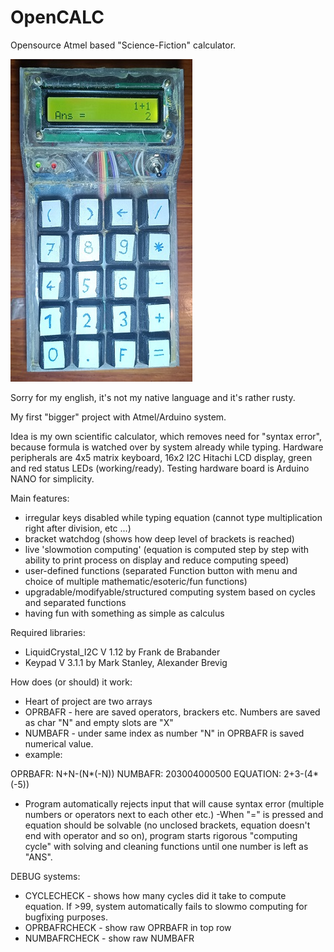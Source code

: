 # OpenCALC
Opensource Atmel based "Science-Fiction" calculator. 

![alt text](https://github.com/Pajamen/OpenCALC/blob/testing/foto_beta.jpg?raw=true)

Sorry for my english, it's not my native language and it's rather rusty.

My first "bigger" project with Atmel/Arduino system.

Idea is my own scientific calculator, which removes need for "syntax error", because formula is watched over by system already while typing.
Hardware peripherals are 4x5 matrix keyboard, 16x2 I2C Hitachi LCD display, green and red status LEDs (working/ready).
Testing hardware board is Arduino NANO for simplicity.

Main features:
- irregular keys disabled while typing equation (cannot type multiplication right after division, etc ...)
- bracket watchdog (shows how deep level of brackets is reached)
- live 'slowmotion computing' (equation is computed step by step with ability to print process on display and reduce computing speed)
- user-defined functions (separated Function button with menu and choice of multiple mathematic/esoteric/fun functions)
- upgradable/modifyable/structured computing system based on cycles and separated functions
- having fun with something as simple as calculus

Required libraries:
- LiquidCrystal_I2C V 1.12 by Frank de Brabander
- Keypad V 3.1.1 by Mark Stanley, Alexander Brevig

How does (or should) it work:
- Heart of project are two arrays
 - OPRBAFR - here are saved operators, brackers etc. Numbers are saved as char "N" and empty slots are "X"
 - NUMBAFR - under same index as number "N" in OPRBAFR is saved numerical value.
- example:

OPRBAFR:    N+N-(N*(-N))
NUMBAFR:    203004000500
EQUATION:   2+3-(4*(-5))

- Program automatically rejects input that will cause syntax error (multiple numbers or operators next to each other etc.)
-When "=" is pressed and equation should be solvable (no unclosed brackets, equation doesn't end with operator and so on), program starts rigorous "computing cycle" with solving and cleaning functions until one number is left as "ANS".

DEBUG systems:
- CYCLECHECK - shows how many cycles did it take to compute equation. If >99, system automatically fails to slowmo computing for bugfixing purposes.
- OPRBAFRCHECK - show raw OPRBAFR in top row
- NUMBAFRCHECK - show raw NUMBAFR
